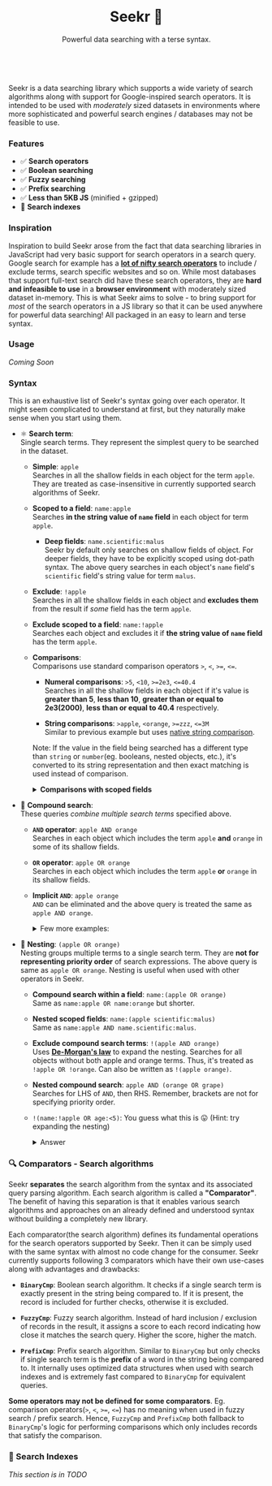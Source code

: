 <div align="center">
  <br />
  <br />
  <h1>Seekr 🔭</h1>
  <p>
    Powerful data searching with a terse syntax.
  </p>
  <br />
  <br />
  <br />
</div>

Seekr is a data searching library which supports a wide variety of search algorithms along with support for Google-inspired search operators. It is intended to be used with _moderately_ sized datasets in environments where more sophisticated and powerful search engines / databases may not be feasible to use.

### Features

- ✅ **Search operators**
- ✅ **Boolean searching**
- ✅ **Fuzzy searching**
- ✅ **Prefix searching**
- ✅ **Less than 5KB JS** (minified + gzipped)
- <span title="Experimental, still under development and testing">🧪</span> **Search indexes**

### Inspiration

Inspiration to build Seekr arose from the fact that data searching libraries in JavaScript had very basic support for search operators in a search query. Google search for example has a **[lot of nifty search operators](https://support.google.com/websearch/answer/2466433)** to include / exclude terms, search specific websites and so on. While most databases that support full-text search did have these search operators, they are **hard and infeasible to use** in a **browser environment** with moderately sized dataset in-memory. This is what Seekr aims to solve - to bring support for _most_ of the search operators in a JS library so that it can be used anywhere for powerful data searching! All packaged in an easy to learn and terse syntax.

### Usage

_Coming Soon_

### Syntax

This is an exhaustive list of Seekr's syntax going over each operator. It might seem complicated to understand at first, but they naturally make sense when you start using them.

- ⚛️ **Search term**:  
  Single search terms. They represent the simplest query to be searched in the dataset.

  - **Simple**: `apple`  
    Searches in all the shallow fields in each object for the term `apple`.  
    They are treated as case-insensitive in currently supported search algorithms of Seekr.

  - **Scoped to a field**: `name:apple`  
    Searches **in the string value of `name` field** in each object for term `apple`.

    - **Deep fields**: `name.scientific:malus`  
      Seekr by default only searches on shallow fields of object. For deeper fields, they have to be explicitly scoped using dot-path syntax.
      The above query searches in each object's `name` field's `scientific` field's string value for term `malus`.

  - **Exclude**: `!apple`  
    Searches in all the shallow fields in each object and **excludes them** from the result if _some_ field has the term `apple`.

  - **Exclude scoped to a field**: `name:!apple`  
    Searches each object and excludes it if **the string value of `name` field** has the term `apple`.
  - **Comparisons**:  
    Comparisons use standard comparison operators `>`, `<`, `>=`, `<=`.

    - **Numeral comparisons**: `>5`, `<10`, `>=2e3`, `<=40.4`  
      Searches in all the shallow fields in each object if it's value is **greater than 5**, **less than 10**, **greater than or equal to 2e3(2000)**, **less than or equal to 40.4** respectively.

    - **String comparisons**: `>apple`, `<orange`, `>=zzz`, `<=3M`  
      Similar to previous example but uses [native string comparison](https://developer.mozilla.org/en-US/docs/Web/JavaScript/Guide/Expressions_and_Operators#comparison_operators).

    Note: If the value in the field being searched has a different type than `string` or `number`(eg. booleans, nested objects, etc.), it's converted to its string representation and then exact matching is used instead of comparison.

    <details>
      <summary><strong>Comparisons with scoped fields</strong></summary>
      
      - `age:>18`, `duration:<=3500`, `area:<3.14`, etc.
      - `name:>apple`, `description:<orange`, etc.

    </details>

- 🧫 **Compound search**:  
  These queries _combine multiple search terms_ specified above.

  - **`AND` operator**: `apple AND orange`  
    Searches in each object which includes the term `apple` **and** `orange` in some of its shallow fields.

  - **`OR` operator**: `apple OR orange`  
    Searches in each object which includes the term `apple` **or** `orange` in its shallow fields.

  - **Implicit `AND`**: `apple orange`  
    `AND` can be eliminated and the above query is treated the same as `apple AND orange`.

    <details>
      <summary>Few more examples:</summary>

    - `name:apple OR description:orange` - `name` field with `apple` **or** `description` field with `orange`.
    - `name:apple AND orange` - `name` field with `apple` **and** _some_ field with `orange`.
    - `name:apple type:fruit` - `name` field with `apple` **and** `type` field with `fruit`.
    - `name:apple age:<3` - `name` field with `apple` **and** `age` field less than `3`.
    - `name:!apple OR name:!orange` - `name` field without `apple` **or** `name` field without `orange`.

    </details>

- 🧰 **Nesting**: `(apple OR orange)`  
  Nesting groups multiple terms to a single search term. They are **not for representing priority order** of search expressions. The above query is same as `apple OR orange`. Nesting is useful when used with other operators in Seekr.

  - **Compound search within a field**: `name:(apple OR orange)`  
    Same as `name:apple OR name:orange` but shorter.

  - **Nested scoped fields**: `name:(apple scientific:malus)`  
    Same as `name:apple AND name.scientific:malus`.
  - **Exclude compound search terms**: `!(apple AND orange)`  
    Uses **[De-Morgan's law](https://en.wikipedia.org/wiki/De_Morgan%27s_laws)** to expand the nesting. Searches for all objects without both apple and orange terms. Thus, it's treated as `!apple OR !orange`. Can also be written as `!(apple orange)`.
  - **Nested compound search**: `apple AND (orange OR grape)`  
    Searches for LHS of `AND`, then RHS. Remember, brackets are not for specifying priority order.
  - `!(name:!apple OR age:<5)`: You guess what this is 😛 (Hint: try expanding the nesting)
    <details>
      <summary>Answer</summary>

    Same as `name:apple AND age:>=5`. Expand the nest using De-Morgan's law.
    Double exclusions cancel out, exclusion of `<` yields `>=` results.

    </details>

### 🔍 Comparators - Search algorithms

Seekr **separates** the search algorithm from the syntax and its associated query parsing algorithm. Each search algorithm is called a **"Comparator"**. The benefit of having this separation is that it enables various search algorithms and approaches on an already defined and understood syntax without building a completely new library.

Each comparator(the search algorithm) defines its fundamental operations for the search operators supported by Seekr. Then it can be simply used with the same syntax with almost no code change for the consumer. Seekr currently supports following 3 comparators which have their own use-cases along with advantages and drawbacks:

- **`BinaryCmp`**: Boolean search algorithm. It checks if a single search term is exactly present in the string being compared to. If it is present, the record is included for further checks, otherwise it is excluded.

- **`FuzzyCmp`**: Fuzzy search algorithm. Instead of hard inclusion / exclusion of records in the result, it assigns a score to each record indicating how close it matches the search query. Higher the score, higher the match.

- **`PrefixCmp`**: Prefix search algorithm. Similar to `BinaryCmp` but only checks if single search term is the **prefix** of a word in the string being compared to. It internally uses optimized data structures when used with search indexes and is extremely fast compared to `BinaryCmp` for equivalent queries.

**Some operators may not be defined for some comparators**. Eg. comparison operators(`>`, `<`, `>=`, `<=`) has no meaning when used in fuzzy search / prefix search. Hence, `FuzzyCmp` and `PrefixCmp` both fallback to `BinaryCmp`'s logic for performing comparisons which only includes records that satisfy the comparison.

### 📒 Search Indexes

_This section is in TODO_
